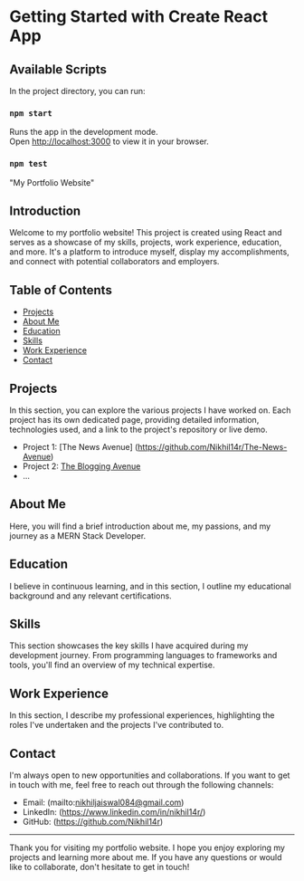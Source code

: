 # Getting Started with Create React App

## Available Scripts

In the project directory, you can run:

### `npm start`

Runs the app in the development mode.\
Open [http://localhost:3000](http://localhost:3000) to view it in your browser.

### `npm test`

"My Portfolio Website"

## Introduction

Welcome to my portfolio website! This project is created using React and serves as a showcase of my skills, projects, work experience, education, and more. It's a platform to introduce myself, display my accomplishments, and connect with potential collaborators and employers.

## Table of Contents

- [Projects](#projects-section)
- [About Me](#about-section)
- [Education](#education-section)
- [Skills](#skills-section)
- [Work Experience](#work-experience)
- [Contact](#contact-section)

## Projects

In this section, you can explore the various projects I have worked on. Each project has its own dedicated page, providing detailed information, technologies used, and a link to the project's repository or live demo.

- Project 1: [The News Avenue] (https://github.com/Nikhil14r/The-News-Avenue)
- Project 2: [The Blogging Avenue](https://github.com/Nikhil14r/The-Blogging-Avenue)
- ...

## About Me

Here, you will find a brief introduction about me, my passions, and my journey as a MERN Stack Developer.

## Education

I believe in continuous learning, and in this section, I outline my educational background and any relevant certifications.

## Skills

This section showcases the key skills I have acquired during my development journey. From programming languages to frameworks and tools, you'll find an overview of my technical expertise.

## Work Experience

In this section, I describe my professional experiences, highlighting the roles I've undertaken and the projects I've contributed to.

## Contact

I'm always open to new opportunities and collaborations. If you want to get in touch with me, feel free to reach out through the following channels:

- Email: (mailto:nikhiljaiswal084@gmail.com)
- LinkedIn: (https://www.linkedin.com/in/nikhil14r/)
- GitHub: (https://github.com/Nikhil14r)

---

Thank you for visiting my portfolio website. I hope you enjoy exploring my projects and learning more about me. If you have any questions or would like to collaborate, don't hesitate to get in touch!
